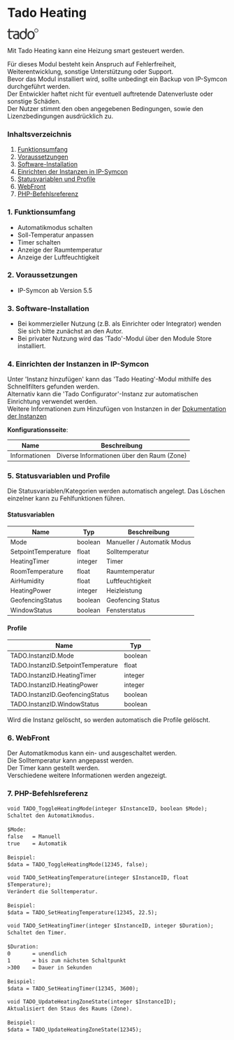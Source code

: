 # Tado Heating

![Image](../imgs/tado_logo.png)  

Mit Tado Heating kann eine Heizung smart gesteuert werden. 

Für dieses Modul besteht kein Anspruch auf Fehlerfreiheit, Weiterentwicklung, sonstige Unterstützung oder Support.  
Bevor das Modul installiert wird, sollte unbedingt ein Backup von IP-Symcon durchgeführt werden.  
Der Entwickler haftet nicht für eventuell auftretende Datenverluste oder sonstige Schäden.  
Der Nutzer stimmt den oben angegebenen Bedingungen, sowie den Lizenzbedingungen ausdrücklich zu.  

### Inhaltsverzeichnis

1. [Funktionsumfang](#1-funktionsumfang)
2. [Voraussetzungen](#2-voraussetzungen)
3. [Software-Installation](#3-software-installation)
4. [Einrichten der Instanzen in IP-Symcon](#4-einrichten-der-instanzen-in-ip-symcon)
5. [Statusvariablen und Profile](#5-statusvariablen-und-profile)
6. [WebFront](#6-webfront)
7. [PHP-Befehlsreferenz](#7-php-befehlsreferenz)

### 1. Funktionsumfang

* Automatikmodus schalten
* Soll-Temperatur anpassen
* Timer schalten
* Anzeige der Raumtemperatur
* Anzeige der Luftfeuchtigkeit

### 2. Voraussetzungen

- IP-Symcon ab Version 5.5

### 3. Software-Installation

* Bei kommerzieller Nutzung (z.B. als Einrichter oder Integrator) wenden Sie sich bitte zunächst an den Autor.
* Bei privater Nutzung wird das 'Tado'-Modul über den Module Store installiert.

### 4. Einrichten der Instanzen in IP-Symcon

Unter 'Instanz hinzufügen' kann das 'Tado Heating'-Modul mithilfe des Schnellfilters gefunden werden.  
Alternativ kann die 'Tado Configurator'-Instanz zur automatischen Einrichtung verwendet werden.  
Weitere Informationen zum Hinzufügen von Instanzen in der [Dokumentation der Instanzen](https://www.symcon.de/service/dokumentation/konzepte/instanzen/#Instanz_hinzufügen)  

__Konfigurationsseite__:

Name            | Beschreibung
--------------- | ----------------------------------------------
Informationen   | Diverse Informationen über den Raum (Zone)

### 5. Statusvariablen und Profile

Die Statusvariablen/Kategorien werden automatisch angelegt. Das Löschen einzelner kann zu Fehlfunktionen führen.

#### Statusvariablen

Name                | Typ       | Beschreibung
------------------- | --------- | ---------------------------
Mode                | boolean   | Manueller / Automatik Modus
SetpointTemperature | float     | Solltemperatur
HeatingTimer        | integer   | Timer
RoomTemperature     | float     | Raumtemperatur
AirHumidity         | float     | Luftfeuchtigkeit
HeatingPower        | integer   | Heizleistung
GeofencingStatus    | boolean   | Geofencing Status
WindowStatus        | boolean   | Fensterstatus  

#### Profile

Name                                | Typ
----------------------------------- | -------
TADO.InstanzID.Mode                 | boolean
TADO.InstanzID.SetpointTemperature  | float
TADO.InstanzID.HeatingTimer         | integer
TADO.InstanzID.HeatingPower         | integer
TADO.InstanzID.GeofencingStatus     | boolean
TADO.InstanzID.WindowStatus         | boolean  

Wird die Instanz gelöscht, so werden automatisch die Profile gelöscht.  

### 6. WebFront

Der Automatikmodus kann ein- und ausgeschaltet werden.  
Die Solltemperatur kann angepasst werden.  
Der Timer kann gestellt werden.  
Verschiedene weitere Informationen werden angezeigt.  

### 7. PHP-Befehlsreferenz

```text
void TADO_ToggleHeatingMode(integer $InstanceID, boolean $Mode);  
Schaltet den Automatikmodus.

$Mode:
false   = Manuell
true    = Automatik

Beispiel:
$data = TADO_ToggleHeatingMode(12345, false);
```  

```text
void TADO_SetHeatingTemperature(integer $InstanceID, float $Temperature);  
Verändert die Solltemperatur.

Beispiel:
$data = TADO_SetHeatingTemperature(12345, 22.5);
```  

```text
void TADO_SetHeatingTimer(integer $InstanceID, integer $Duration);  
Schaltet den Timer.
 
$Duration:
0       = unendlich
1       = bis zum nächsten Schaltpunkt
>300    = Dauer in Sekunden

Beispiel:
$data = TADO_SetHeatingTimer(12345, 3600);
```  

```text
void TADO_UpdateHeatingZoneState(integer $InstanceID);  
Aktualisiert den Staus des Raums (Zone). 

Beispiel:
$data = TADO_UpdateHeatingZoneState(12345);
```